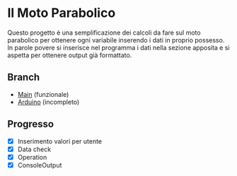# **Il Moto Parabolico**
Questo progetto è una semplificazione dei calcoli da fare sul moto parabolico per ottenere ogni variabile inserendo i dati in proprio possesso.
In parole povere si inserisce nel programma i dati nella sezione apposita e si aspetta per ottenere output già formattato.

## Branch
* [Main](https://github.com/JustPlay-Code/Moto-parabolico) (funzionale)
* [Arduino](https://github.com/JustPlay-Code/Moto-parabolico/tree/Arduino) (incompleto)

##  Progresso
- [X] Inserimento valori per utente
- [X] Data check
- [X] Operation
- [X] ConsoleOutput
